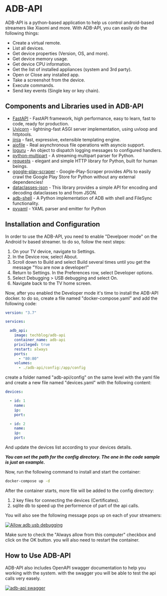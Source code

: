 # ADB-API

ADB-API is a python-based application to help us control android-based streamers like Xiaomi and more.
With ADB-API, you can easily do the following things: 

* Create a virtual remote.
* List all devices.
* Get device properties (Version, OS, and more).
* Get device memory usage.
* Get device CPU information.
* Get the list of installed appliances (system and 3rd party).
* Open or Close any installed app.
* Take a screenshot from the device.
* Execute commands.
* Send key events (Single key or key chain).

## Components and Libraries used in ADB-API

* [FastAPI](https://fastapi.tiangolo.com/) - FastAPI framework, high performance, easy to learn, fast to code, ready for production.
* [Uvicorn](https://www.uvicorn.org/) - lightning-fast ASGI server implementation, using uvloop and httptools. 
* [jinja](https://jinja.palletsprojects.com/en/3.0.x/) - fast, expressive, extensible templating engine.
* [aiofile](https://pypi.org/project/aiofile/) - Real asynchronous file operations with asyncio support.
* [loguru](https://loguru.readthedocs.io/en/stable/api/logger.html) - An object to dispatch logging messages to configured handlers.
* [python-multipart](https://pypi.org/project/python-multipart/) - A streaming multipart parser for Python.
* [requests](https://docs.python-requests.org/en/latest/) - elegant and simple HTTP library for Python, built for human beings.
* [google-play-scraper](https://pypi.org/project/google-play-scraper/) - Google-Play-Scraper provides APIs to easily crawl the Google Play Store for Python without any external dependencies!
* [dataclasses-json](https://pypi.org/project/dataclasses-json/) - This library provides a simple API for encoding and decoding dataclasses to and from JSON.
* [adb-shell](https://pypi.org/project/adb-shell/) - A Python implementation of ADB with shell and FileSync functionality.
* [pyyaml](https://pypi.org/project/PyYAML/) - YAML parser and emitter for Python


## Installation and Configuration
In order to use the ADB-API, you need to enable "Develpoer mode" on the Android tv based streamer. to do so, follow the next steps:
1. On your TV device, navigate to Settings.
2. In the Device row, select About.
3. Scroll down to Build and select Build several times until you get the message "You are now a developer!"
4. Return to Settings. In the Preferences row, select Developer options.
5. Select Debugging > USB debugging and select On.
6. Navigate back to the TV home screen.

Now, after you enabled the Developer mode it's time to install the ADB-API docker. to do so, create a file named "docker-compose.yaml" and add the following code:

```yaml
version: "3.7"

services:

  adb_api:
    image: techblog/adb-api
    container_name: adb-api
    privileged: true
    restart: always
    ports:
      - "80:80" 
    volumes:
      - ./adb-api/config:/app/config
```
create a folder named "adb-api/config" on the same level with the yaml file and create a new file named "devices.yaml" with the following content:

```yaml
devices:

  - id: 1
    name: 
    ip: 
    port: 

  - id: 2
    name: 
    ip: 
    port: 
```
And update the devices list according to your devices details.

***You can set the path for the config directory. The one in the code sample is just an example.***

Now, run the following command to install and start the container:
```bash
docker-compose up -d
```

After the container starts, more file will be added to the config directory:
1. 2 key files for connecting the devices (Certificates).
2. sqlite db to speed up the performence of part of the api calls.

You will also see the following message pops up on each of your streamers:

[![Allow adb usb debugging](https://techblog.co.il/wp-content/uploads/2023/04/usb-debug.png)](https://techblog.co.il/wp-content/uploads/2023/04/usb-debug.png)

Make sure to check the "Always allow from this computer" checkbox and click on the OK button. you will also need to restart the container.

## How to Use ADB-API
ADB-API also includes OpenAPI swagger documentation to help you working with the system. with the swagger you will be able to test the api calls very easely.

[![adb-api swagger](https://techblog.co.il/wp-content/uploads/2023/04/adb-api-swagger.png)](https://techblog.co.il/wp-content/uploads/2023/04/adb-api-swagger.png)

